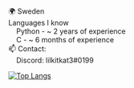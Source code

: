 🌍 Sweden\
Languages I know\
&nbsp;&nbsp;&nbsp;&nbsp;Python - ~ 2 years of experience\
&nbsp;&nbsp;&nbsp;&nbsp;C      - ~ 6 months of experience\
📫 Contact:\
&nbsp;&nbsp;&nbsp;&nbsp;Discord: lilkitkat3#0199
  
[![Top Langs](https://github-readme-stats.vercel.app/api/top-langs/?username=viggo-wellme&theme=dark)](https://github.com/anuraghazra/github-readme-stats)
